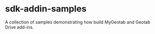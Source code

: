 # sdk-addin-samples
A collection of samples demonstrating how build MyGeotab and Geotab Drive add-ins.
